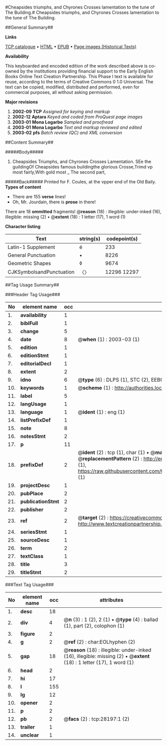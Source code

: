 #Cheapsides triumphs, and Chyrones Crosses lamentation to the tune of The Building.#
Cheapsides triumphs, and Chyrones Crosses lamentation to the tune of The Building.

##General Summary##

**Links**

[TCP catalogue](http://www.ota.ox.ac.uk/tcp/)  • 
[HTML](http://tei.it.ox.ac.uk/tcp/Texts-HTML/free/A18/A18574.html)  • 
[EPUB](http://tei.it.ox.ac.uk/tcp/Texts-EPUB/free/A18/A18574.epub) • 
[Page images (Historical Texts)](https://data.historicaltexts.jisc.ac.uk/view?pubId=eebo-33143055e&pageId=eebo-33143055e-28197-1)

**Availability**

This keyboarded and encoded edition of the
	       work described above is co-owned by the institutions
	       providing financial support to the Early English Books
	       Online Text Creation Partnership. This Phase I text is
	       available for reuse, according to the terms of Creative
	       Commons 0 1.0 Universal. The text can be copied,
	       modified, distributed and performed, even for
	       commercial purposes, all without asking permission.

**Major revisions**

1. __2002-09__ __TCP__ *Assigned for keying and markup*
1. __2002-12__ __Aptara__ *Keyed and coded from ProQuest page images*
1. __2003-01__ __Mona Logarbo__ *Sampled and proofread*
1. __2003-01__ __Mona Logarbo__ *Text and markup reviewed and edited*
1. __2003-02__ __pfs__ *Batch review (QC) and XML conversion*

##Content Summary##

#####Body#####

1. Cheapsides Triumphs, and Chyrones
Crosses Lamentation.
SEe the guildingOf Cheapsides famous buildingthe glorious Crosse,Trimd vp most fairly,With gold most
    _ The second part,

#####Back#####
Printed for F. Coules, at the vpper end of the Old Baily.
**Types of content**

  * There are 155 **verse** lines!
  * Oh, Mr. Jourdain, there is **prose** in there!

There are 18 **ommitted** fragments! 
 @__reason__ (18) : illegible: under-inked (16), illegible: missing (2)  •  @__extent__ (18) : 1 letter (17), 1 word (1)

**Character listing**


|Text|string(s)|codepoint(s)|
|---|---|---|
|Latin-1 Supplement|é|233|
|General Punctuation|•|8226|
|Geometric Shapes|◊|9674|
|CJKSymbolsandPunctuation|〈〉|12296 12297|

##Tag Usage Summary##

###Header Tag Usage###

|No|element name|occ|attributes|
|---|---|---|---|
|1.|__availability__|1||
|2.|__biblFull__|1||
|3.|__change__|5||
|4.|__date__|8| @__when__ (1) : 2003-03 (1)|
|5.|__edition__|1||
|6.|__editionStmt__|1||
|7.|__editorialDecl__|1||
|8.|__extent__|2||
|9.|__idno__|6| @__type__ (6) : DLPS (1), STC (2), EEBO-CITATION (1), OCLC (1), VID (1)|
|10.|__keywords__|1| @__scheme__ (1) : http://authorities.loc.gov/ (1)|
|11.|__label__|5||
|12.|__langUsage__|1||
|13.|__language__|1| @__ident__ (1) : eng (1)|
|14.|__listPrefixDef__|1||
|15.|__note__|8||
|16.|__notesStmt__|2||
|17.|__p__|11||
|18.|__prefixDef__|2| @__ident__ (2) : tcp (1), char (1)  •  @__matchPattern__ (2) : ([0-9\-]+):([0-9IVX]+) (1), (.+) (1)  •  @__replacementPattern__ (2) : http://eebo.chadwyck.com/downloadtiff?vid=$1&page=$2 (1), https://raw.githubusercontent.com/textcreationpartnership/Texts/master/tcpchars.xml#$1 (1)|
|19.|__projectDesc__|1||
|20.|__pubPlace__|2||
|21.|__publicationStmt__|2||
|22.|__publisher__|2||
|23.|__ref__|2| @__target__ (2) : https://creativecommons.org/publicdomain/zero/1.0/ (1), http://www.textcreationpartnership.org/docs/. (1)|
|24.|__seriesStmt__|1||
|25.|__sourceDesc__|1||
|26.|__term__|2||
|27.|__textClass__|1||
|28.|__title__|3||
|29.|__titleStmt__|2||


###Text Tag Usage###

|No|element name|occ|attributes|
|---|---|---|---|
|1.|__desc__|18||
|2.|__div__|4| @__n__ (3) : 1 (2), 2 (1)  •  @__type__ (4) : ballad (1), part (2), colophon (1)|
|3.|__figure__|2||
|4.|__g__|2| @__ref__ (2) : char:EOLhyphen (2)|
|5.|__gap__|18| @__reason__ (18) : illegible: under-inked (16), illegible: missing (2)  •  @__extent__ (18) : 1 letter (17), 1 word (1)|
|6.|__head__|2||
|7.|__hi__|17||
|8.|__l__|155||
|9.|__lg__|12||
|10.|__opener__|2||
|11.|__p__|2||
|12.|__pb__|2| @__facs__ (2) : tcp:28197:1 (2)|
|13.|__trailer__|1||
|14.|__unclear__|1||
